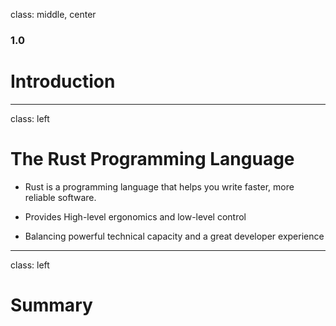 class: middle, center

### 1.0

# Introduction

---
class: left

# The Rust Programming Language

* Rust is a programming language that helps you write faster, more reliable software.

* Provides High-level ergonomics and low-level control

* Balancing powerful technical capacity and a great developer experience

---
class: left

# Summary
